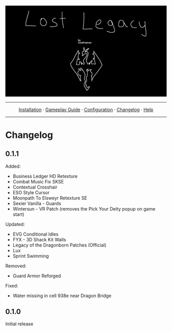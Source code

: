 <a href="#"><img src="images/banner.webp" target="_blank"></a>

---

<p align="center">
  <a href="README.md">Installation</a> ·
  <a href="GAMEPLAY.md">Gameplay Guide</a> ·
  <a href="CONFIGURATION.md">Configuration</a> ·
  <a href="CHANGELOG.md">Changelog</a> ·
  <a href="HELP.md">Help</a>
</p>

---


# Changelog

## 0.1.1

Added:
- Business Ledger HD Retexture
- Combat Music Fix SKSE
- Contextual Crosshair
- ESO Style Cursor
- Moonpath To Elsweyr Retexture SE
- Sexier Vanilla - Guards
- Wintersun - VR Patch (removes the Pick Your Deity popup on game start)

Updated:
- EVG Conditional Idles
- FYX - 3D Shack Kit Walls
- Legacy of the Dragonborn Patches (Official)
- Lux
- Sprint Swimming

Removed:
- Guard Armor Reforged

Fixed:
- Water missing in cell 938e near Dragon Bridge

## 0.1.0

Initial release

